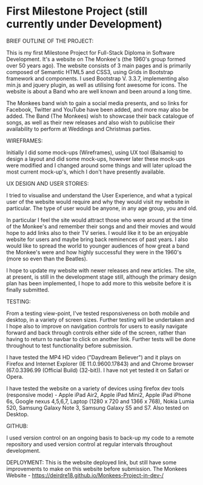 
# First Milestone Project (still currently under Development)

BRIEF OUTLINE OF THE PROJECT:

This is my first Milestone Project for Full-Stack Diploma in Software Development. It's a website on The Monkee's (the 1960's group formed over 50 years ago). The website consists of 3 main pages and is primarily composed of Semantic HTML5 and CSS3, using Grids in Bootstrap framework and components. I used Bootstrap V. 3.3.7, implementing also min.js and jquery plugin, as well as utilising font awesome for icons. The website is about a Band who are well known and been around a long time. 

The Monkees band wish to gain a social media presents, and so links for Facebook, Twitter and YouTube have been added, and more may also be added. The Band (The Monkees) wish to showcase their back catalogue of songs, as well as their new releases and also wish to publicise their availability to perform at Weddings and Christmas parties.

WIREFRAMES:

Initially I did some mock-ups (Wireframes), using UX tool (Balsamiq) to design a layout and did some mock-ups, however later these mock-ups were modified and I changed around some things and will later upload the most current mock-up's, which I don't have presently available.

UX DESIGN AND USER STORIES:

I tried to visualise and understand the User Experience, and what a typical user of the website would require and why they would visit my website in particular. The type of user would be anyone, in any age group, you and old. 

In particular I feel the site would attract those who were around at the time of the Monkee's and remember their songs and and their movies and would hope to add links also to their TV series. I would like it to be an enjoyable website for users and maybe bring back reminences of past years. I also would like to spread the world to younger audiences of how great a band the Monkee's were and how highly successful they were in the 1960's (more so even than the Beatles). 

I hope to update my website with newer releases and new articles. The site, at present, is still in the development stage still, although the primary design plan has been implemented, I hope to add more to this website before it is finally submitted.

TESTING:

From a testing view-point, I've tested responsiveness on both mobile and desktop, in a variety of screen sizes. Further testing will be undertaken and I hope also to improve on navigation controls for users to easily navigate forward and back through controls either side of the screen, rather than having to return to navbar to click on another link. Further tests will be done throughout to test functionality before submission.

I have tested the MP4 HD video ("Daydream Believer") and it plays on Firefox and Internet Explorer (IE 11.0.9600.17843) and and Chrome browser (67.0.3396.99 (Official Build) (32-bit)). I have not yet tested it on Safari or Opera.

I have tested the website on a variety of devices using firefox dev tools (responsive mode) - Apple iPad Air2, Apple iPad Mini2, Apple iPad iPhone 6s, Google nexus 4,5,6,7, Laptop (1280 x 720 and 1366 x 768), Nokia Lumia 520, Samsung Galaxy Note 3, Samsung Galaxy S5 and S7. Also tested on Desktop. 

GITHUB:

I used version control on an ongoing basis to back-up my code to a remote repository and used version control at regular intervals throughout development.

DEPLOYMENT:
This is the website deployed link, but still have some improvements to make on this website before submission. 
The Monkees Website - https://deirdre18.github.io/Monkees-Project-in-dev-/
